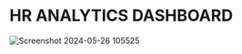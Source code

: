 # HR ANALYTICS DASHBOARD

![Screenshot 2024-05-26 105525](https://github.com/aashish-Raj-9/PowerBi_Dash_Project-/assets/151666697/c3982015-973b-484b-b875-ec102633c840)
